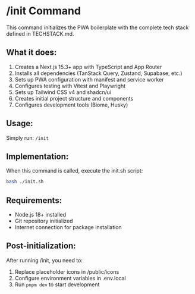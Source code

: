 # /init Command

This command initializes the PWA boilerplate with the complete tech stack defined in TECHSTACK.md.

## What it does:

1. Creates a Next.js 15.3+ app with TypeScript and App Router
2. Installs all dependencies (TanStack Query, Zustand, Supabase, etc.)
3. Sets up PWA configuration with manifest and service worker
4. Configures testing with Vitest and Playwright
5. Sets up Tailwind CSS v4 and shadcn/ui
6. Creates initial project structure and components
7. Configures development tools (Biome, Husky)

## Usage:

Simply run: `/init`

## Implementation:

When this command is called, execute the init.sh script:

```bash
bash ./init.sh
```

## Requirements:

- Node.js 18+ installed
- Git repository initialized
- Internet connection for package installation

## Post-initialization:

After running /init, you need to:
1. Replace placeholder icons in /public/icons
2. Configure environment variables in .env.local
3. Run `pnpm dev` to start development